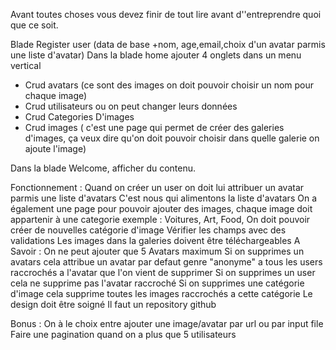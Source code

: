 Avant toutes choses vous devez finir de tout lire avant d''entreprendre quoi que ce soit.

Blade Register user (data de base +nom, age,email,choix d'un avatar parmis une liste d'avatar)
Dans la blade home ajouter 4 onglets dans un menu vertical
- Crud avatars (ce sont des images on doit pouvoir choisir un nom pour chaque image)
- Crud utilisateurs ou on peut changer leurs données
- Crud Categories D'images
- Crud images ( c'est une page qui permet de créer des galeries d'images, ça veux dire qu'on doit pouvoir choisir dans quelle galerie on ajoute l'image)

Dans la blade Welcome, afficher du contenu.

Fonctionnement :
Quand on créer un user on doit lui attribuer un avatar parmis une liste d'avatars
C'est nous qui alimentons la liste d'avatars
On a également une page pour pouvoir ajouter des images, chaque image doit appartenir à une categorie exemple : Voitures, Art, Food,
On doit pouvoir créer de nouvelles catégorie d'image
Vérifier les champs avec des validations
Les images dans la galeries doivent être téléchargeables
A Savoir :
On ne peut ajouter que 5 Avatars maximum
Si on supprimes un avatars cela attribue un avatar par defaut genre "anonyme" a tous les users raccrochés a l'avatar que l'on vient de supprimer
Si on supprimes un user cela ne supprime pas l'avatar raccroché
Si on supprimes une catégorie d'image cela supprime toutes les images raccrochés a cette catégorie
Le design doit être soigné
Il faut un repository github

Bonus :
On à le choix entre ajouter une image/avatar par url ou par input file
Faire une pagination quand on a plus que 5 utilisateurs